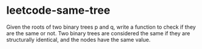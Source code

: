 # leetcode-same-tree
Given the roots of two binary trees p and q, write a function to check if they are the same or not.  Two binary trees are considered the same if they are structurally identical, and the nodes have the same value.
